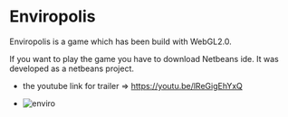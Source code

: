 # Enviropolis
Enviropolis is a game which has been build with WebGL2.0.

If you want to play the game you have to download Netbeans ide. It was developed as a netbeans project.


- the youtube link for trailer => https://youtu.be/lReGigEhYxQ


- ![enviro](https://user-images.githubusercontent.com/87227396/158588255-4b2e8cc4-7730-4c66-9a5f-89ebff9d9aeb.png)
